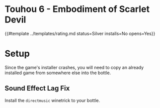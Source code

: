 # Touhou 6 - Embodiment of Scarlet Devil
<!-- script:Aliases [] -->

{{#template ../templates/rating.md status=Silver installs=No opens=Yes}}

# Setup
Since the game's installer crashes, you will need to copy an already installed game from somewhere else into the bottle.

## Sound Effect Lag Fix

Install the `directmusic` winetrick to your bottle.

